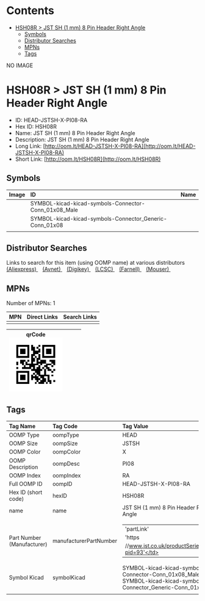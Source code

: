 



Contents
========

* [HSH08R > JST SH (1 mm) 8 Pin Header Right Angle](#hsh08r--jst-sh-1-mm-8-pin-header-right-angle)
	* [Symbols](#symbols)
	* [Distributor Searches](#distributor-searches)
	* [MPNs](#mpns)
	* [Tags](#tags)
  
NO IMAGE  
# HSH08R > JST SH (1 mm) 8 Pin Header Right Angle

- ID: HEAD-JSTSH-X-PI08-RA
- Hex ID: HSH08R
- Name: JST SH (1 mm) 8 Pin Header Right Angle
- Description: JST SH (1 mm) 8 Pin Header Right Angle
- Long Link: [http://oom.lt/HEAD-JSTSH-X-PI08-RA](http://oom.lt/HEAD-JSTSH-X-PI08-RA)
- Short Link: [http://oom.lt/HSH08R](http://oom.lt/HSH08R)

## Symbols
  

|Image|ID|Name|
| :--- | :--- | :--- |
|![]()|SYMBOL-kicad-kicad-symbols-Connector-Conn_01x08_Male||
|![]()|SYMBOL-kicad-kicad-symbols-Connector_Generic-Conn_01x08||
||||

## Distributor Searches
  
Links to search for this item (using OOMP name) at various distributors  
[(Aliexpress) ](https://www.aliexpress.com/wholesale?SearchText=1117JST+SH+1+mm+8+Pin+Header+Right+Angle)&nbsp;&nbsp;&nbsp;[(Avnet) ](https://www.avnet.com/shop/us/search/JST+SH+1+mm+8+Pin+Header+Right+Angle)&nbsp;&nbsp;&nbsp;[(Digikey) ](https://www.digikey.co.uk/en/products/result?s=JST+SH+1+mm+8+Pin+Header+Right+Angle)&nbsp;&nbsp;&nbsp;[(LCSC) ](https://www.lcsc.com/search?q=JST+SH+1+mm+8+Pin+Header+Right+Angle)&nbsp;&nbsp;&nbsp;[(Farnell) ](https://uk.farnell.com/search?st=JST+SH+1+mm+8+Pin+Header+Right+Angle)&nbsp;&nbsp;&nbsp;[(Mouser) ](https://www.mouser.com/c/?q=JST+SH+1+mm+8+Pin+Header+Right+Angle)&nbsp;&nbsp;&nbsp;
## MPNs
  
Number of MPNs: 1  

|MPN|Direct Links|Search Links|
| :--- | :--- | :--- |
||||
  

|qrCode<br>[![](https://raw.githubusercontent.com/oomlout/oomlout_OOMP_parts_V2/main/HEAD/JSTSH/X/PI08/RA/qrCode_140.png)](https://github.com/oomlout/oomlout_OOMP_parts_V2/tree/main/HEAD/JSTSH/X/PI08/RA/qrCode.png)||||
| :---: | :---: | :---: | :---: |

## Tags
  

|Tag Name|Tag Code|Tag Value|
| :--- | :--- | :--- |
|OOMP Type|oompType|HEAD|
|OOMP Size|oompSize|JSTSH|
|OOMP Color|oompColor|X|
|OOMP Description|oompDesc|PI08|
|OOMP Index|oompIndex|RA|
|Full OOMP ID|oompID|HEAD-JSTSH-X-PI08-RA|
|Hex ID (short code)|hexID|HSH08R|
|name|name|JST SH (1 mm) 8 Pin Header Right Angle|
|Part Number (Manufacturer)|manufacturerPartNumber|<table><tr><td>'partLink'</td></tr><tr><td> 'https</td></tr><tr><td>//www.jst.co.uk/productSeries.php?pid=93'</td></tr></table>|
|Symbol Kicad|symbolKicad|SYMBOL-kicad-kicad-symbols-Connector-Conn_01x08_Male, SYMBOL-kicad-kicad-symbols-Connector_Generic-Conn_01x08|
||||
